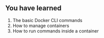 
## You have learned

1. The basic Docker CLI commands 
2. How to manage containers
3. How to run commands inside a container
